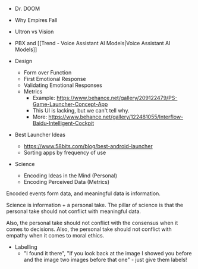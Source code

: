 - Dr. DOOM
- Why Empires Fall
- Ultron vs Vision
- PBX and [[Trend - Voice Assistant AI Models|Voice Assistant AI Models]]
- Design
	- Form over Function
	- First Emotional Response
	- Validating Emotional Responses
	- Metrics
		- Example: https://www.behance.net/gallery/209122479/PS-Game-Launcher-Concept-App
		- This UI is lacking, but we can't tell why.
		- More: https://www.behance.net/gallery/122481055/Interflow-Baidu-Intelligent-Cockpit


- Best Launcher Ideas
	- https://www.58bits.com/blog/best-android-launcher
	- Sorting apps by frequency of use

- Science
	- Encoding Ideas in the Mind (Personal)
	- Encoding Perceived Data (Metrics)

Encoded events form data, and meaningful data is information.

Science is information + a personal take.
The pillar of science is that the personal take should not conflict with meaningful data.

Also, the personal take should not conflict with the consensus when it comes to decisions.
Also, the personal take should not conflict with empathy when it comes to moral ethics.

- Labelling
	- "I found it there", "If you look back at the image I showed you before and the image two images before that one" - just give them labels!